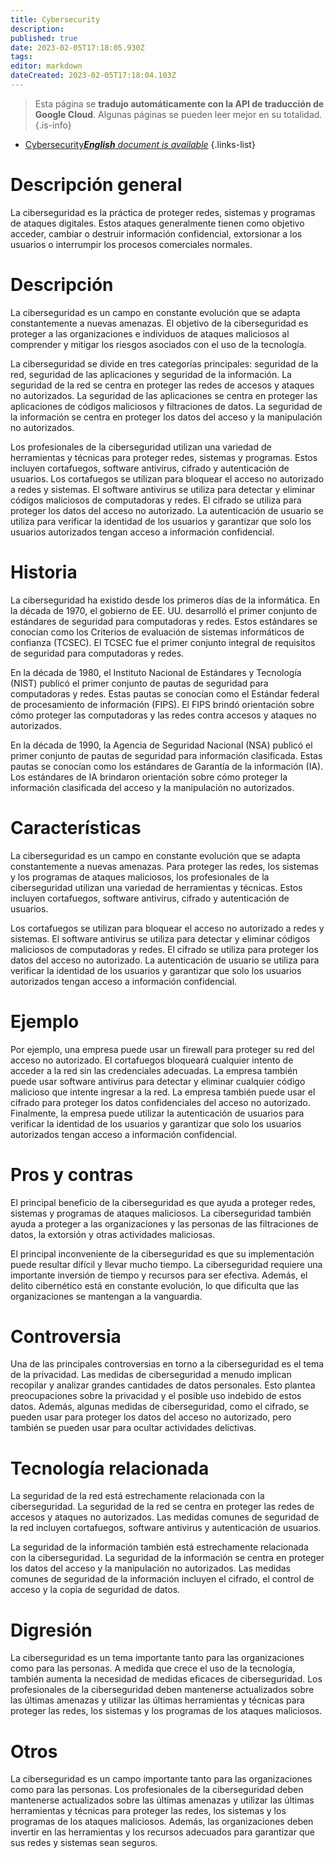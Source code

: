 ```yaml
---
title: Cybersecurity
description: 
published: true
date: 2023-02-05T17:18:05.930Z
tags: 
editor: markdown
dateCreated: 2023-02-05T17:18:04.103Z
---
```


> Esta página se **tradujo automáticamente con la API de traducción de Google Cloud**.
Algunas páginas se pueden leer mejor en su totalidad.{.is-info}



- [Cybersecurity***English** document is available*](/en/Knowledge-base/Dictionary/cybersecurity)
{.links-list}


# Descripción general
La ciberseguridad es la práctica de proteger redes, sistemas y programas de ataques digitales. Estos ataques generalmente tienen como objetivo acceder, cambiar o destruir información confidencial, extorsionar a los usuarios o interrumpir los procesos comerciales normales.

# Descripción
La ciberseguridad es un campo en constante evolución que se adapta constantemente a nuevas amenazas. El objetivo de la ciberseguridad es proteger a las organizaciones e individuos de ataques maliciosos al comprender y mitigar los riesgos asociados con el uso de la tecnología.

La ciberseguridad se divide en tres categorías principales: seguridad de la red, seguridad de las aplicaciones y seguridad de la información. La seguridad de la red se centra en proteger las redes de accesos y ataques no autorizados. La seguridad de las aplicaciones se centra en proteger las aplicaciones de códigos maliciosos y filtraciones de datos. La seguridad de la información se centra en proteger los datos del acceso y la manipulación no autorizados.

Los profesionales de la ciberseguridad utilizan una variedad de herramientas y técnicas para proteger redes, sistemas y programas. Estos incluyen cortafuegos, software antivirus, cifrado y autenticación de usuarios. Los cortafuegos se utilizan para bloquear el acceso no autorizado a redes y sistemas. El software antivirus se utiliza para detectar y eliminar códigos maliciosos de computadoras y redes. El cifrado se utiliza para proteger los datos del acceso no autorizado. La autenticación de usuario se utiliza para verificar la identidad de los usuarios y garantizar que solo los usuarios autorizados tengan acceso a información confidencial.

# Historia
La ciberseguridad ha existido desde los primeros días de la informática. En la década de 1970, el gobierno de EE. UU. desarrolló el primer conjunto de estándares de seguridad para computadoras y redes. Estos estándares se conocían como los Criterios de evaluación de sistemas informáticos de confianza (TCSEC). El TCSEC fue el primer conjunto integral de requisitos de seguridad para computadoras y redes.

En la década de 1980, el Instituto Nacional de Estándares y Tecnología (NIST) publicó el primer conjunto de pautas de seguridad para computadoras y redes. Estas pautas se conocían como el Estándar federal de procesamiento de información (FIPS). El FIPS brindó orientación sobre cómo proteger las computadoras y las redes contra accesos y ataques no autorizados.

En la década de 1990, la Agencia de Seguridad Nacional (NSA) publicó el primer conjunto de pautas de seguridad para información clasificada. Estas pautas se conocían como los estándares de Garantía de la información (IA). Los estándares de IA brindaron orientación sobre cómo proteger la información clasificada del acceso y la manipulación no autorizados.

# Características
La ciberseguridad es un campo en constante evolución que se adapta constantemente a nuevas amenazas. Para proteger las redes, los sistemas y los programas de ataques maliciosos, los profesionales de la ciberseguridad utilizan una variedad de herramientas y técnicas. Estos incluyen cortafuegos, software antivirus, cifrado y autenticación de usuarios.

Los cortafuegos se utilizan para bloquear el acceso no autorizado a redes y sistemas. El software antivirus se utiliza para detectar y eliminar códigos maliciosos de computadoras y redes. El cifrado se utiliza para proteger los datos del acceso no autorizado. La autenticación de usuario se utiliza para verificar la identidad de los usuarios y garantizar que solo los usuarios autorizados tengan acceso a información confidencial.

# Ejemplo
Por ejemplo, una empresa puede usar un firewall para proteger su red del acceso no autorizado. El cortafuegos bloqueará cualquier intento de acceder a la red sin las credenciales adecuadas. La empresa también puede usar software antivirus para detectar y eliminar cualquier código malicioso que intente ingresar a la red. La empresa también puede usar el cifrado para proteger los datos confidenciales del acceso no autorizado. Finalmente, la empresa puede utilizar la autenticación de usuarios para verificar la identidad de los usuarios y garantizar que solo los usuarios autorizados tengan acceso a información confidencial.

# Pros y contras
El principal beneficio de la ciberseguridad es que ayuda a proteger redes, sistemas y programas de ataques maliciosos. La ciberseguridad también ayuda a proteger a las organizaciones y las personas de las filtraciones de datos, la extorsión y otras actividades maliciosas.

El principal inconveniente de la ciberseguridad es que su implementación puede resultar difícil y llevar mucho tiempo. La ciberseguridad requiere una importante inversión de tiempo y recursos para ser efectiva. Además, el delito cibernético está en constante evolución, lo que dificulta que las organizaciones se mantengan a la vanguardia.

# Controversia
Una de las principales controversias en torno a la ciberseguridad es el tema de la privacidad. Las medidas de ciberseguridad a menudo implican recopilar y analizar grandes cantidades de datos personales. Esto plantea preocupaciones sobre la privacidad y el posible uso indebido de estos datos. Además, algunas medidas de ciberseguridad, como el cifrado, se pueden usar para proteger los datos del acceso no autorizado, pero también se pueden usar para ocultar actividades delictivas.

# Tecnología relacionada
La seguridad de la red está estrechamente relacionada con la ciberseguridad. La seguridad de la red se centra en proteger las redes de accesos y ataques no autorizados. Las medidas comunes de seguridad de la red incluyen cortafuegos, software antivirus y autenticación de usuarios.

La seguridad de la información también está estrechamente relacionada con la ciberseguridad. La seguridad de la información se centra en proteger los datos del acceso y la manipulación no autorizados. Las medidas comunes de seguridad de la información incluyen el cifrado, el control de acceso y la copia de seguridad de datos.

# Digresión
La ciberseguridad es un tema importante tanto para las organizaciones como para las personas. A medida que crece el uso de la tecnología, también aumenta la necesidad de medidas eficaces de ciberseguridad. Los profesionales de la ciberseguridad deben mantenerse actualizados sobre las últimas amenazas y utilizar las últimas herramientas y técnicas para proteger las redes, los sistemas y los programas de los ataques maliciosos.

# Otros
La ciberseguridad es un campo importante tanto para las organizaciones como para las personas. Los profesionales de la ciberseguridad deben mantenerse actualizados sobre las últimas amenazas y utilizar las últimas herramientas y técnicas para proteger las redes, los sistemas y los programas de los ataques maliciosos. Además, las organizaciones deben invertir en las herramientas y los recursos adecuados para garantizar que sus redes y sistemas sean seguros.